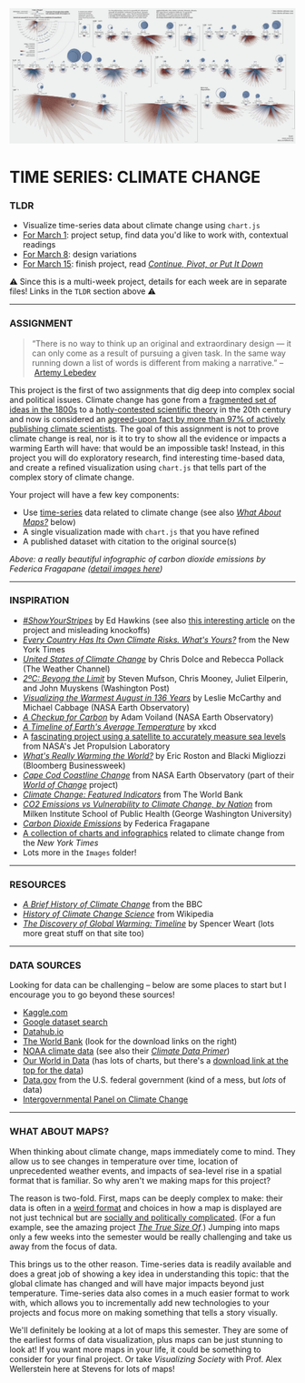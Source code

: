 ![Infographic of carbon dioxide emissions by Federica Fragapane](Images/CarbonDioxideEmissions-FedericaFragapane.jpg)

# TIME SERIES: CLIMATE CHANGE

### TLDR  
* Visualize time-series data about climate change using `chart.js`  
* [For March 1](Part1-ResearchAndFindingData.md): project setup, find data you'd like to work with, contextual readings    
* [For March 8](Part2-DesignVariations.md): design variations  
* [For March 15](Part3-FinishProjectAndPublishData.md): finish project, read [*Continue, Pivot, or Put It Down*](https://pudding.cool/process/pivot-continue-down)    

⚠️ Since this is a multi-week project, details for each week are in separate files! Links in the `TLDR` section above ⚠️ 

***

### ASSIGNMENT
> “There is no way to think up an original and extraordinary design — it can only come as a result of pursuing a given task. In the same way running down a list of words is different from making a narrative.” – [Artemy Lebedev](https://www.artlebedev.com/mandership/162)    

This project is the first of two assignments that dig deep into complex social and political issues. Climate change has gone from a [fragmented set of ideas in the 1800s](https://history.aip.org/climate/timeline.htm) to a [hotly-contested scientific theory](https://theconversation.com/30-years-ago-global-warming-became-front-page-news-and-both-republicans-and-democrats-took-it-seriously-97658) in the 20th century and now is considered an [agreed-upon fact by more than 97% of actively publishing climate scientists](https://climate.nasa.gov/scientific-consensus). The goal of this assignment is not to prove climate change is real, nor is it to try to show all the evidence or impacts a warming Earth will have: that would be an impossible task! Instead, in this project you will do exploratory research, find interesting time-based data, and create a refined visualization using `chart.js` that tells part of the complex story of climate change.

Your project will have a few key components:  
* Use [time-series](https://en.wikipedia.org/wiki/Time_series) data related to climate change (see also [*What About Maps?*](#what-about-maps) below)  
* A single visualization made with `chart.js` that you have refined  
* A published dataset with citation to the original source(s)  

*Above: a really beautiful infographic of carbon dioxide emissions by Federica Fragapane ([detail images here](https://www.behance.net/gallery/31279439/Carbon-Dioxide-Emissions))*

***

### INSPIRATION  
* [*#ShowYourStripes*](https://showyourstripes.info/) by Ed Hawkins (see also [this interesting article](https://www.cbsnews.com/news/climate-change-2000-years-of-earths-temperatures-in-one-simple-chart-and-copycat-misinformation) on the project and misleading knockoffs)  
* [*Every Country Has Its Own Climate Risks. What's Yours?*](https://www.nytimes.com/interactive/2021/01/28/opinion/climate-change-risks-by-country.html) from the New York Times  
* [*United States of Climate Change*](https://features.weather.com/us-climate-change/minnesota/) by Chris Dolce and Rebecca Pollack (The Weather Channel)  
* [*2ºC: Beyong the Limit*](https://www.washingtonpost.com/graphics/2019/national/climate-environment/climate-change-america/) by Steven Mufson, Chris Mooney, Juliet Eilperin, and John Muyskens (Washington Post)  
* [*Visualizing the Warmest August in 136 Years*](https://earthobservatory.nasa.gov/blogs/earthmatters/2016/09/12/heres-how-the-warmest-august-in-136-years-looks-in-chart-form/) by Leslie McCarthy and Michael Cabbage (NASA Earth Observatory)  
* [*A Checkup for Carbon*](https://earthobservatory.nasa.gov/blogs/earthmatters/category/climate/) by Adam Voiland (NASA Earth Observatory)  
* [*A Timeline of Earth's Average Temperature*](https://xkcd.com/1732/) by xkcd  
* A [fascinating project using a satellite to accurately measure sea levels](https://www.jpl.nasa.gov/news/nasa-us-and-european-partner-satellite-returns-first-sea-level-measurements) from NASA's Jet Propulsion Laboratory  
* [*What's Really Warming the World?*](https://www.bloomberg.com/graphics/2015-whats-warming-the-world/) by Eric Roston and Blacki Migliozzi (Bloomberg Businessweek)  
* [*Cape Cod Coastline Change*](https://earthobservatory.nasa.gov/world-of-change/CapeCod) from NASA Earth Observatory (part of their [*World of Change*](https://earthobservatory.nasa.gov/world-of-change) project)  
* [*Climate Change: Featured Indicators*](https://data.worldbank.org/topic/climate-change) from The World Bank  
* [*CO2 Emissions vs Vulnerability to Climate Change, by Nation*](https://onlinepublichealth.gwu.edu/resources/climate-change-emissions-data/) from Milken Institute School of Public Health (George Washington University)  
* [*Carbon Dioxide Emissions*](https://www.behance.net/gallery/31279439/Carbon-Dioxide-Emissions) by Federica Fragapane  
* [A collection of charts and infographics](https://www.nytimes.com/2019/02/28/learning/teach-about-climate-change-with-these-24-new-york-times-graphs.html#link-4531c5a) related to climate change from the *New York Times*  
* Lots more in the `Images` folder!  

***

### RESOURCES  
* [*A Brief History of Climate Change*](https://www.bbc.com/news/science-environment-15874560) from the BBC  
* [*History of Climate Change Science*](https://en.wikipedia.org/wiki/History_of_climate_change_science) from Wikipedia  
* [*The Discovery of Global Warming: Timeline*](https://history.aip.org/climate/timeline.htm) by Spencer Weart (lots more great stuff on that site too)  

***

### DATA SOURCES  
Looking for data can be challenging – below are some places to start but I encourage you to go beyond these sources!  
* [Kaggle.com](https://www.kaggle.com/datasets?search=climate+change)  
* [Google dataset search](https://datasetsearch.research.google.com/search?query=climate%20change&docid=3v1OQpCvlxa6n5lOAAAAAA%3D%3D)  
* [Datahub.io](https://datahub.io/collections/climate-change)  
* [The World Bank](https://data.worldbank.org/topic/climate-change) (look for the download links on the right)  
* [NOAA climate data](https://www.climate.gov/maps-data/datasets) (see also their [*Climate Data Primer*](https://www.climate.gov/maps-data/primer/climate-data-primer))  
* [Our World in Data](https://ourworldindata.org/co2-and-other-greenhouse-gas-emissions) (has lots of charts, but there's a [download link at the top for the data](https://github.com/owid/co2-data))  
* [Data.gov](https://www.data.gov/climate/) from the U.S. federal government (kind of a mess, but *lots* of data)  
* [Intergovernmental Panel on Climate Change](http://www.ipcc-data.org/)  

***

### WHAT ABOUT MAPS?  
When thinking about climate change, maps immediately come to mind. They allow us to see changes in temperature over time, location of unprecedented weather events, and impacts of sea-level rise in a spatial format that is familiar. So why aren't we making maps for this project?

The reason is two-fold. First, maps can be deeply complex to make: their data is often in a [weird format](https://en.wikipedia.org/wiki/Geographic_information_system) and choices in how a map is displayed are not just technical but are [socially and politically complicated](https://www.carnegiecouncil.org/publications/ethics_online/politics-and-cartography-the-power-of-deception-through-distortion). (For a fun example, see the amazing project [*The True Size Of*](https://thetruesize.com).) Jumping into maps only a few weeks into the semester would be really challenging and take us away from the focus of data.

This brings us to the other reason. Time-series data is readily available and does a great job of showing a key idea in understanding this topic: that the global climate has changed and will have major impacts beyond just temperature. Time-series data also comes in a much easier format to work with, which allows you to incrementally add new technologies to your projects and focus more on making something that tells a story visually.

We'll definitely be looking at a lot of maps this semester. They are some of the earliest forms of data visualization, plus maps can be just stunning to look at! If you want more maps in your life, it could be something to consider for your final project. Or take *Visualizing Society* with Prof. Alex Wellerstein here at Stevens for lots of maps!

